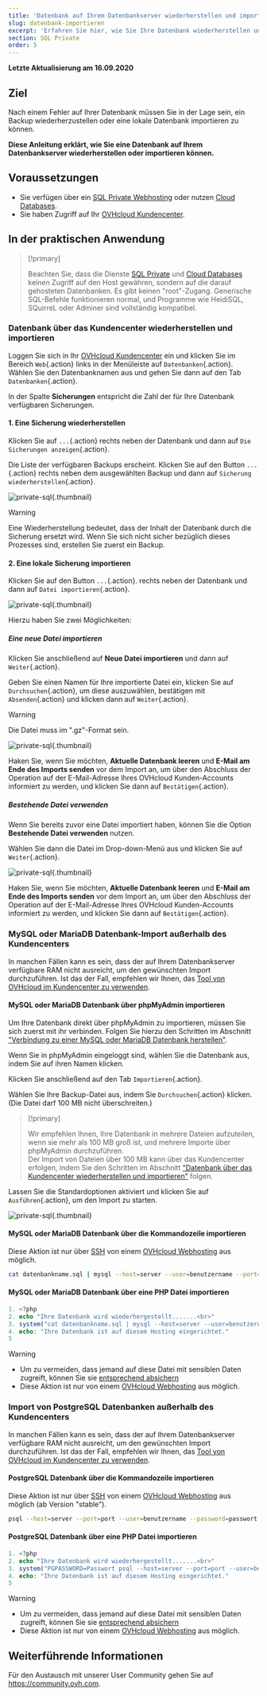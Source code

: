 ```yaml
---
title: 'Datenbank auf Ihrem Datenbankserver wiederherstellen und importieren'
slug: datenbank-importieren
excerpt: 'Erfahren Sie hier, wie Sie Ihre Datenbank wiederherstellen und importieren'
section: SQL Private
order: 5
---
```


**Letzte Aktualisierung am 16.09.2020**

## Ziel

Nach einem Fehler auf Ihrer Datenbank müssen Sie in der Lage sein, ein Backup wiederherzustellen oder eine lokale Datenbank importieren zu können. 

**Diese Anleitung erklärt, wie Sie eine Datenbank auf Ihrem Datenbankserver wiederherstellen oder importieren können.**

## Voraussetzungen

- Sie verfügen über ein [SQL Private Webhosting](https://www.ovh.de/hosting/sql-optionen.xml) oder nutzen [Cloud Databases](https://www.ovh.de/cloud-databases/).
- Sie haben Zugriff auf Ihr [OVHcloud Kundencenter](https://www.ovh.com/auth/?action=gotomanager).

## In der praktischen Anwendung

> [!primary]
>
> Beachten Sie, dass die Dienste [SQL Private](https://www.ovh.de/hosting/sql-optionen.xml) und [Cloud Databases](https://www.ovh.de/cloud-databases/) keinen Zugriff auf den Host gewähren, sondern auf die darauf gehosteten Datenbanken. Es gibt keinen "root"-Zugang. Generische SQL-Befehle funktionieren normal, und Programme wie HeidiSQL, SQuirreL oder Adminer sind vollständig kompatibel.
> 

### Datenbank über das Kundencenter wiederherstellen und importieren

Loggen Sie sich in Ihr [OVHcloud Kundencenter](https://www.ovh.com/auth/?action=gotomanager) ein und klicken Sie im Bereich `Web`{.action} links in der Menüleiste auf `Datenbanken`{.action}. Wählen Sie den Datenbanknamen aus und gehen Sie dann auf den Tab `Datenbanken`{.action}.

In der Spalte **Sicherungen** entspricht die Zahl der für Ihre Datenbank verfügbaren Sicherungen.

#### 1. Eine Sicherung wiederherstellen

Klicken Sie auf `...`{.action} rechts neben der Datenbank und dann auf `Die Sicherungen anzeigen`{.action}.

Die Liste der verfügbaren Backups erscheint. Klicken Sie auf den Button `...`{.action} rechts neben dem ausgewählten Backup und dann auf `Sicherung  wiederherstellen`{.action}.

![private-sql](images/private-sql-restore01.png){.thumbnail}

> [!warning]
>
> Eine Wiederherstellung bedeutet, dass der Inhalt der Datenbank durch die Sicherung ersetzt wird.
> Wenn Sie sich nicht sicher bezüglich dieses Prozesses sind, erstellen Sie zuerst ein Backup.
> 

#### 2. Eine lokale Sicherung importieren

Klicken Sie auf den Button `...`{.action}. rechts neben der Datenbank und dann auf `Datei importieren`{.action}.

![private-sql](images/private-sql-import01.png){.thumbnail}

Hierzu haben Sie zwei Möglichkeiten:

##### Eine neue Datei importieren

Klicken Sie anschließend auf **Neue Datei importieren** und dann auf `Weiter`{.action}.

Geben Sie einen Namen für Ihre importierte Datei ein, klicken Sie auf `Durchsuchen`{.action}, um diese auszuwählen, bestätigen mit `Absenden`{.action} und klicken dann auf `Weiter`{.action}.

> [!warning]
>
> Die Datei muss im ".gz"-Format sein.
> 

![private-sql](images/private-sql-import02.png){.thumbnail}

Haken Sie, wenn Sie möchten, **Aktuelle Datenbank leeren** und **E-Mail am Ende des Imports senden** vor dem Import an, um über den Abschluss der Operation auf der E-Mail-Adresse Ihres OVHcloud Kunden-Accounts informiert zu werden, und klicken Sie dann auf `Bestätigen`{.action}.

##### Bestehende Datei verwenden

Wenn Sie bereits zuvor eine Datei importiert haben, können Sie die Option **Bestehende Datei verwenden** nutzen.

Wählen Sie dann die Datei im Drop-down-Menü aus und klicken Sie auf `Weiter`{.action}.

![private-sql](images/private-sql-import03.png){.thumbnail}

Haken Sie, wenn Sie möchten, **Aktuelle Datenbank leeren** und **E-Mail am Ende des Imports senden** vor dem Import an, um über den Abschluss der Operation auf der E-Mail-Adresse Ihres OVHcloud Kunden-Accounts informiert zu werden, und klicken Sie dann auf `Bestätigen`{.action}.

### MySQL oder MariaDB Datenbank-Import außerhalb des Kundencenters

In manchen Fällen kann es sein, dass der auf Ihrem Datenbankserver verfügbare RAM nicht ausreicht, um den gewünschten Import durchzuführen. Ist das der Fall, empfehlen wir Ihnen, das [Tool von OVHcloud im Kundencenter zu verwenden](./#datenbank-uber-das-kundencenter-wiederherstellen-und-importieren_1).

#### MySQL oder MariaDB Datenbank über phpMyAdmin importieren

Um Ihre Datenbank direkt über phpMyAdmin zu importieren, müssen Sie sich zuerst mit ihr verbinden. Folgen Sie hierzu den Schritten im Abschnitt ["Verbindung zu einer MySQL oder MariaDB Datenbank herstellen"](../datenbank-verbindung-auf-bdd/#verbindung-zu-einer-mysql-oder-mariadb-datenbank-herstellen).

Wenn Sie in phpMyAdmin eingeloggt sind, wählen Sie die Datenbank aus, indem Sie auf ihren Namen klicken.

Klicken Sie anschließend auf den Tab `Importieren`{.action}.

Wählen Sie Ihre Backup-Datei aus, indem Sie `Durchsuchen`{.action} klicken. (Die Datei darf 100 MB nicht überschreiten.)

> [!primary]
>
> Wir empfehlen Ihnen, Ihre Datenbank in mehrere Dateien aufzuteilen, wenn sie mehr als 100 MB groß ist, und mehrere Importe über phpMyAdmin durchzuführen.<br>
> Der Import von Dateien über 100 MB kann über das Kundencenter erfolgen, indem Sie den Schritten im Abschnitt ["Datenbank über das Kundencenter wiederherstellen und importieren"](./#datenbank-uber-das-kundencenter-wiederherstellen-und-importieren_1) folgen.

Lassen Sie die Standardoptionen aktiviert und klicken Sie auf `Ausführen`{.action}, um den Import zu starten.

![private-sql](images/private-sql-import04.png){.thumbnail}

#### MySQL oder MariaDB Datenbank über die Kommandozeile importieren

Diese Aktion ist nur über [SSH]( ../webhosting_ssh_auf_ihren_webhostings/) von einem [OVHcloud Webhosting](https://www.ovh.de/hosting) aus möglich.

```bash
cat datenbankname.sql | mysql --host=server --user=benutzername --port=port --password=passwort datenbankname
```

#### MySQL oder MariaDB Datenbank über eine PHP Datei importieren

```php
1. <?php
2. echo "Ihre Datenbank wird wiederhergestellt.......<br>"
3. system("cat datenbankname.sql | mysql --host=server --user=benutzername --port=port --password=passwort datenbankname");
4. echo: "Ihre Datenbank ist auf diesem Hosting eingerichtet."
5
```

> [!warning]
>
> - Um zu vermeiden, dass jemand auf diese Datei mit sensiblen Daten zugreift, können Sie sie [entsprechend absichern](https://docs.ovh.com/gb/en/hosting/how_to_password_protect_a_directory_on_your_website/)
> - Diese Aktion ist nur von einem [OVHcloud Webhosting](https://www.ovh.de/hosting) aus möglich.
>

### Import von PostgreSQL Datenbanken außerhalb des Kundencenters

In manchen Fällen kann es sein, dass der auf Ihrem Datenbankserver verfügbare RAM nicht ausreicht, um den gewünschten Import durchzuführen. Ist das der Fall, empfehlen wir Ihnen, das [Tool von OVHcloud im Kundencenter zu verwenden](./#datenbank-uber-das-kundencenter-wiederherstellen-und-importieren_1).

#### PostgreSQL Datenbank über die Kommandozeile importieren

Diese Aktion ist nur über [SSH]( ../webhosting_ssh_auf_ihren_webhostings/) von einem [OVHcloud Webhosting](https://www.ovh.de/hosting) aus möglich (ab Version "stable").

```bash
psql --host=server --port=port --user=benutzername --password=passwort datenbankname < datenbankname.sql
```

#### PostgreSQL Datenbank über eine PHP Datei importieren

```php
1. <?php
2. echo "Ihre Datenbank wird wiederhergestellt.......<br>"
3. system("PGPASSWORD=Passwort psql --host=server --port=port --user=benutzername --password=passwort datenbankname < datenbankname.sql");
4. echo: "Ihre Datenbank ist auf diesem Hosting eingerichtet."
5
```

> [!warning]
>
> - Um zu vermeiden, dass jemand auf diese Datei mit sensiblen Daten zugreift, können Sie sie [entsprechend absichern](https://docs.ovh.com/gb/en/hosting/how_to_password_protect_a_directory_on_your_website/)
> - Diese Aktion ist nur von einem [OVHcloud Webhosting](https://www.ovh.de/hosting) aus möglich.
>

## Weiterführende Informationen

Für den Austausch mit unserer User Community gehen Sie auf <https://community.ovh.com>.
